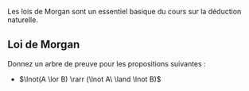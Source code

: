 Les lois de Morgan sont un essentiel basique du cours sur la déduction naturelle. 

## Loi de Morgan
Donnez un arbre de preuve pour les propositions suivantes :
 - $\lnot(A \lor B) \rarr (\lnot A\  \land \lnot B)$
<!--stackedit_data:
eyJoaXN0b3J5IjpbMTc0MjEyNTA5Ml19
-->